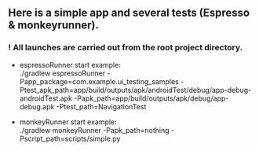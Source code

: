 ## Here is a simple app and several tests (Espresso & monkeyrunner).

### ! All launches are carried out from the root project directory.

* espressoRunner start example:\
./gradlew espressoRunner -Papp_package=com.example.ui_testing_samples -Ptest_apk_path=app/build/outputs/apk/androidTest/debug/app-debug-androidTest.apk -Papk_path=app/build/outputs/apk/debug/app-debug.apk -Ptest_path=NavigationTest

* monkeyRunner start example:\
./gradlew monkeyRunner -Papk_path=nothing -Pscript_path=scripts/simple.py
